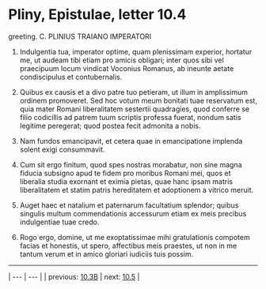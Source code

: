 # Pliny, Epistulae, letter 10.4

greeting. C. PLINIUS TRAIANO IMPERATORI



1. Indulgentia tua, imperator optime, quam plenissimam experior, hortatur me, ut audeam tibi etiam pro amicis obligari; inter quos sibi vel praecipuum locum vindicat Voconius Romanus, ab ineunte aetate condiscipulus et contubernalis.



2. Quibus ex causis et a divo patre tuo petieram, ut illum in amplissimum ordinem promoveret. Sed hoc votum meum bonitati tuae reservatum est, quia mater Romani liberalitatem sestertii quadragies, quod conferre se filio codicillis ad patrem tuum scriptis professa fuerat, nondum satis legitime peregerat; quod postea fecit admonita a nobis.



3. Nam fundos emancipavit, et cetera quae in emancipatione implenda solent exigi consummavit.



4. Cum sit ergo finitum, quod spes nostras morabatur, non sine magna fiducia subsigno apud te fidem pro moribus Romani mei, quos et liberalia studia exornant et eximia pietas, quae hanc ipsam matris liberalitatem et statim patris hereditatem et adoptionem a vitrico meruit.



5. Auget haec et natalium et paternarum facultatium splendor; quibus singulis multum commendationis accessurum etiam ex meis precibus indulgentiae tuae credo.



6. Rogo ergo, domine, ut me exoptatissimae mihi gratulationis compotem facias et honestis, ut spero, affectibus meis praestes, ut non in me tantum verum et in amico gloriari iudiciis tuis possim.



---

| --- | --- |
| previous: [10.3B](../10.3B/) | next: [10.5](../10.5/) |
